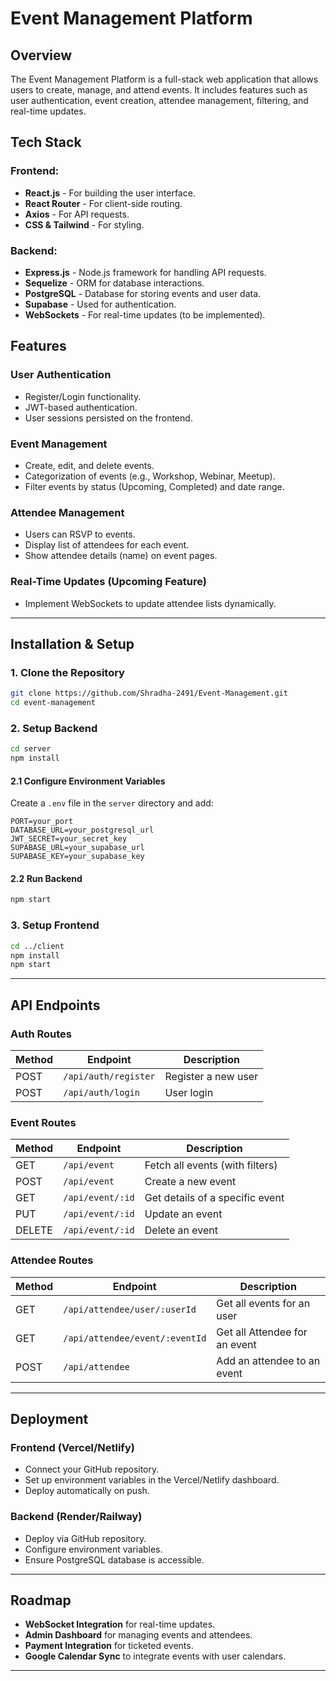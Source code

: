 # Event Management Platform

## Overview
The Event Management Platform is a full-stack web application that allows users to create, manage, and attend events. It includes features such as user authentication, event creation, attendee management, filtering, and real-time updates.

## Tech Stack
### **Frontend:**
- **React.js** - For building the user interface.
- **React Router** - For client-side routing.
- **Axios** - For API requests.
- **CSS & Tailwind** - For styling.

### **Backend:**
- **Express.js** - Node.js framework for handling API requests.
- **Sequelize** - ORM for database interactions.
- **PostgreSQL** - Database for storing events and user data.
- **Supabase** - Used for authentication.
- **WebSockets** - For real-time updates (to be implemented).

<!-- ### **Deployment & Hosting:**
- **Frontend:** Vercel / Netlify (Free-tier hosting).
- **Backend:** Render / Railway (Free-tier hosting).
- **Database:** Supabase / PostgreSQL (Free-tier).

--- -->

## Features
### **User Authentication**
- Register/Login functionality.
- JWT-based authentication.
- User sessions persisted on the frontend.

### **Event Management**
- Create, edit, and delete events.
- Categorization of events (e.g., Workshop, Webinar, Meetup).
- Filter events by status (Upcoming, Completed) and date range.

### **Attendee Management**
- Users can RSVP to events.
- Display list of attendees for each event.
- Show attendee details (name) on event pages.

### **Real-Time Updates (Upcoming Feature)**
- Implement WebSockets to update attendee lists dynamically.

---

## Installation & Setup
### **1. Clone the Repository**
```bash
git clone https://github.com/Shradha-2491/Event-Management.git
cd event-management
```

### **2. Setup Backend**
```bash
cd server
npm install
```

#### **2.1 Configure Environment Variables**
Create a `.env` file in the `server` directory and add:
```env
PORT=your_port
DATABASE_URL=your_postgresql_url
JWT_SECRET=your_secret_key
SUPABASE_URL=your_supabase_url
SUPABASE_KEY=your_supabase_key
```

#### **2.2 Run Backend**
```bash
npm start
```

### **3. Setup Frontend**
```bash
cd ../client
npm install
npm start
```

---

## API Endpoints
### **Auth Routes**
| Method | Endpoint | Description |
|--------|------------|-------------|
| POST | `/api/auth/register` | Register a new user |
| POST | `/api/auth/login` | User login |

### **Event Routes**
| Method | Endpoint | Description |
|--------|------------|-------------|
| GET | `/api/event` | Fetch all events (with filters) |
| POST | `/api/event` | Create a new event |
| GET | `/api/event/:id` | Get details of a specific event |
| PUT | `/api/event/:id` | Update an event |
| DELETE | `/api/event/:id` | Delete an event |

### **Attendee Routes**
| Method | Endpoint | Description |
|--------|------------|-------------|
| GET | `/api/attendee/user/:userId` | Get all events for an user |
| GET | `/api/attendee/event/:eventId` | Get all Attendee for an event |
| POST | `/api/attendee` | Add an attendee to an event |

---

## Deployment
### **Frontend (Vercel/Netlify)**
- Connect your GitHub repository.
- Set up environment variables in the Vercel/Netlify dashboard.
- Deploy automatically on push.

### **Backend (Render/Railway)**
- Deploy via GitHub repository.
- Configure environment variables.
- Ensure PostgreSQL database is accessible.

---

## Roadmap
- **WebSocket Integration** for real-time updates.
- **Admin Dashboard** for managing events and attendees.
- **Payment Integration** for ticketed events.
- **Google Calendar Sync** to integrate events with user calendars.

---



